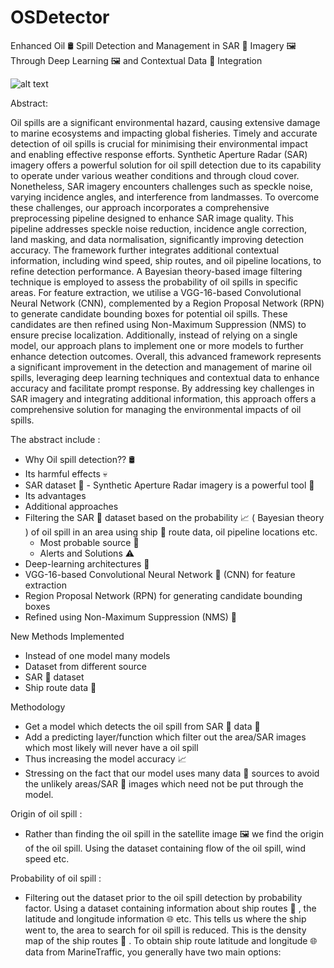 # OSDetector
Enhanced Oil 🛢️ Spill Detection and Management in SAR 📡 Imagery 🖼️ Through Deep Learning 🖼️ and Contextual Data 📂 Integration 

![alt text](https://encrypted-tbn0.gstatic.com/images?q=tbn:ANd9GcT-VnaUuciJoICGHqwY4VyrN_1IGsLP5WROnw&s)

Abstract:

Oil spills are a significant environmental hazard, causing extensive damage to marine ecosystems and impacting global fisheries. Timely and accurate detection of oil spills is crucial for minimising their environmental impact and enabling effective response efforts. Synthetic Aperture Radar (SAR) imagery offers a powerful solution for oil spill detection due to its capability to operate under various weather conditions and through cloud cover. Nonetheless, SAR imagery encounters challenges such as speckle noise, varying incidence angles, and interference from landmasses. To overcome these challenges, our approach incorporates a comprehensive preprocessing pipeline designed to enhance SAR image quality. This pipeline addresses speckle noise reduction, incidence angle correction, land masking, and data normalisation, significantly improving detection accuracy. The framework further integrates additional contextual information, including wind speed, ship routes, and oil pipeline locations, to refine detection performance. A Bayesian theory-based image filtering technique is employed to assess the probability of oil spills in specific areas. For feature extraction, we utilise a VGG-16-based Convolutional Neural Network (CNN), complemented by a Region Proposal Network (RPN) to generate candidate bounding boxes for potential oil spills. These candidates are then refined using Non-Maximum Suppression (NMS) to ensure precise localization. Additionally, instead of relying on a single model, our approach plans to implement one or more models to further enhance detection outcomes. Overall, this advanced framework represents a significant improvement in the detection and management of marine oil spills, leveraging deep learning techniques and contextual data to enhance accuracy and facilitate prompt response. By addressing key challenges in SAR imagery and integrating additional information, this approach offers a comprehensive solution for managing the environmental impacts of oil spills.

The abstract include : 
* Why Oil spill detection?? 🛢️
* Its harmful effects 💀
* SAR dataset 📂 - Synthetic Aperture Radar imagery is a powerful tool 📶
* Its advantages
* Additional approaches
* Filtering the SAR 📡 dataset based on the probability 📈 ( Bayesian theory ) of oil spill in an area using ship 🚢 route data, oil pipeline locations etc.
   * Most probable source 🧮
   * Alerts and Solutions ⚠️
* Deep-learning architectures 🧠
* VGG-16-based Convolutional Neural Network 🤖 (CNN) for feature extraction 
* Region Proposal Network (RPN) for generating candidate bounding boxes
* Refined using Non-Maximum Suppression (NMS) 🧮

New Methods Implemented
* Instead of one model many models
* Dataset from different source 
* SAR 📡 dataset
* Ship route data 🚢

Methodology
* Get a model which detects the oil spill from SAR 📡 data 📂
* Add a predicting layer/function which filter out the area/SAR images which most likely will never have a oil spill
* Thus increasing the model accuracy 📈
* Stressing on the fact that our model uses many data 📂 sources to avoid the unlikely areas/SAR 📡 images which need not be put through the model.

Origin of oil spill : 
* Rather than finding the oil spill in the satellite image 🖼️ we find the origin of the oil spill. Using the dataset containing flow of the oil spill, wind speed etc.

Probability of oil spill : 
* Filtering out the dataset prior to the oil spill detection by probability factor. Using a dataset containing information about ship routes 🚢 , the latitude and longitude information 🌐 etc. This tells us where the ship went to, the area to search for oil spill is reduced. This is the density map of the ship routes 🚢 . To obtain ship route latitude and longitude 🌐 data from MarineTraffic, you generally have two main options:

